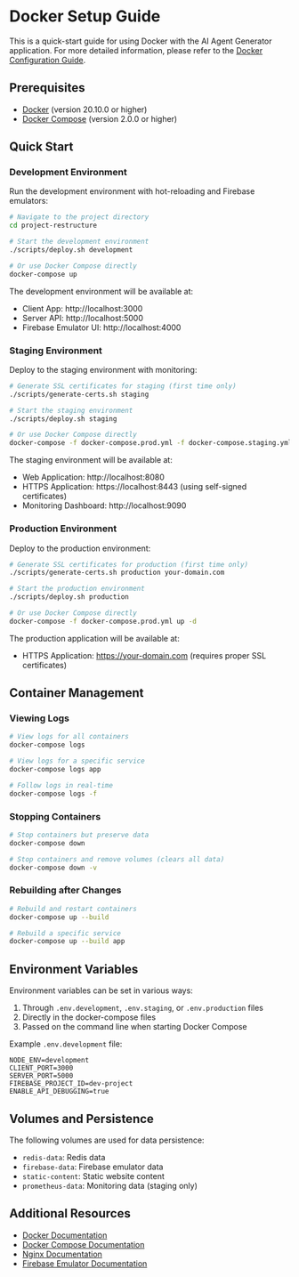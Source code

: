# Docker Setup Guide

This is a quick-start guide for using Docker with the AI Agent Generator application. For more detailed information, please refer to the [Docker Configuration Guide](./docs/DOCKER-GUIDE.md).

## Prerequisites

- [Docker](https://docs.docker.com/get-docker/) (version 20.10.0 or higher)
- [Docker Compose](https://docs.docker.com/compose/install/) (version 2.0.0 or higher)

## Quick Start

### Development Environment

Run the development environment with hot-reloading and Firebase emulators:

```bash
# Navigate to the project directory
cd project-restructure

# Start the development environment
./scripts/deploy.sh development

# Or use Docker Compose directly
docker-compose up
```

The development environment will be available at:
- Client App: http://localhost:3000
- Server API: http://localhost:5000
- Firebase Emulator UI: http://localhost:4000

### Staging Environment

Deploy to the staging environment with monitoring:

```bash
# Generate SSL certificates for staging (first time only)
./scripts/generate-certs.sh staging

# Start the staging environment
./scripts/deploy.sh staging

# Or use Docker Compose directly
docker-compose -f docker-compose.prod.yml -f docker-compose.staging.yml up -d
```

The staging environment will be available at:
- Web Application: http://localhost:8080
- HTTPS Application: https://localhost:8443 (using self-signed certificates)
- Monitoring Dashboard: http://localhost:9090

### Production Environment

Deploy to the production environment:

```bash
# Generate SSL certificates for production (first time only)
./scripts/generate-certs.sh production your-domain.com

# Start the production environment
./scripts/deploy.sh production

# Or use Docker Compose directly
docker-compose -f docker-compose.prod.yml up -d
```

The production application will be available at:
- HTTPS Application: https://your-domain.com (requires proper SSL certificates)

## Container Management

### Viewing Logs

```bash
# View logs for all containers
docker-compose logs

# View logs for a specific service
docker-compose logs app

# Follow logs in real-time
docker-compose logs -f
```

### Stopping Containers

```bash
# Stop containers but preserve data
docker-compose down

# Stop containers and remove volumes (clears all data)
docker-compose down -v
```

### Rebuilding after Changes

```bash
# Rebuild and restart containers
docker-compose up --build

# Rebuild a specific service
docker-compose up --build app
```

## Environment Variables

Environment variables can be set in various ways:

1. Through `.env.development`, `.env.staging`, or `.env.production` files
2. Directly in the docker-compose files
3. Passed on the command line when starting Docker Compose

Example `.env.development` file:

```
NODE_ENV=development
CLIENT_PORT=3000
SERVER_PORT=5000
FIREBASE_PROJECT_ID=dev-project
ENABLE_API_DEBUGGING=true
```

## Volumes and Persistence

The following volumes are used for data persistence:

- `redis-data`: Redis data
- `firebase-data`: Firebase emulator data
- `static-content`: Static website content
- `prometheus-data`: Monitoring data (staging only)

## Additional Resources

- [Docker Documentation](https://docs.docker.com/)
- [Docker Compose Documentation](https://docs.docker.com/compose/)
- [Nginx Documentation](https://nginx.org/en/docs/)
- [Firebase Emulator Documentation](https://firebase.google.com/docs/emulator-suite) 